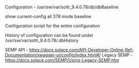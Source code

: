 Configuration - /usr/sw/var/soltr_9.4.0.78/db/dbBaseline

show current-config all 378 mode baseline

Configuration script for the entire configuration

History of configuration can be found under /usr/sw/var/soltr_9.4.0.78/.dbHistory


SEMP API - https://docs.solace.com/API-Developer-Online-Ref-Documentation/swagger-ui/config/index.html#/
Legacy SEMP - https://docs.solace.com/SEMP/Using-Legacy-SEMP.htm